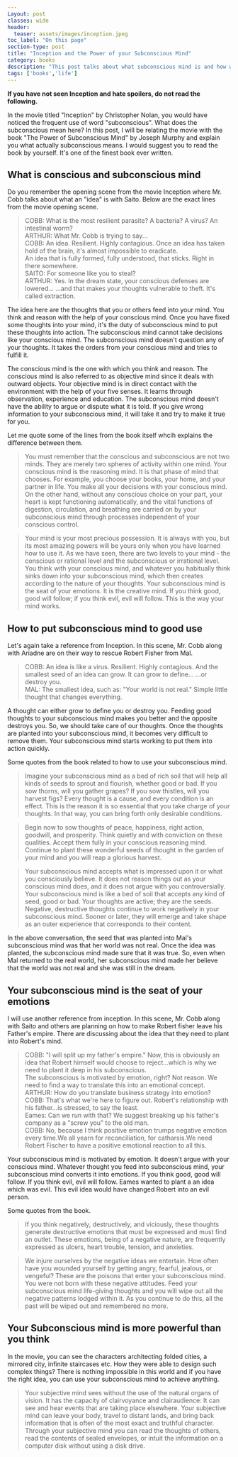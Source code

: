 ```yaml
---
Layout: post
classes: wide
header:
  teaser: assets/images/inception.jpeg
toc_label: "On this page"
section-type: post
title: "Inception and the Power of your Subconscious Mind"
category: books
description: "This post talks about what subconscious mind is and how we can use it in constructive way. I try to connect the movie inception with a book by Joseph Murphy to explain it"
tags: ['books','life']
---
```

**If you have not seen Inception and hate spoilers, do not read the following.**

In the movie titled "Inception" by Christopher Nolan, you would have noticed the frequent use of word "subconscious". What does the subconscious mean here?
In this post, I will be relating the movie with the book "The Power of Subconscious Mind" by Joseph Murphy and explain you what actually subconscious means. I would suggest you to read the book by yourself. It's one of
the finest book ever written.

## What is conscious and subconscious mind

Do you remember the opening scene from the movie Inception where Mr. Cobb talks about what an "idea" is with Saito. Below are the exact lines from the movie
opening scene.

> COBB: What is the most resilient parasite? A bacteria? A virus? An intestinal worm?  
ARTHUR: What Mr. Cobb is trying to say...  
COBB: An idea. Resilient. Highly contagious. Once an idea has taken hold of the brain, it's almost impossible to eradicate.  
An idea that is fully formed, fully understood, that sticks. Right in there somewhere.  
SAITO: For someone like you to steal?  
ARTHUR: Yes. In the dream state, your conscious defenses are lowered... ...and that makes your thoughts vulnerable to theft. It's called extraction.  

The idea here are the thoughts that you or others feed into your mind. You think and reason with the help of your conscious mind. Once you have
fixed some thoughts into your mind, it's the duty of subconscious mind to put these thoughts into action. The subconscious mind cannot take decisions like your 
conscious mind. The subconscious mind doesn't question any of your thoughts. It takes the orders from your conscious mind and tries to fulfill it.

The conscious mind is the one with which you think and reason.  The conscious mind is also referred to as objective mind since it deals with
outward objects. Your objective mind is in direct contact with the environment with the help of your five senses. It learns through observation, experience and
education.
The subconscious mind doesn't have the ability to argue or dispute what it is told. If you give wrong information to your subconscious mind, it will take it and try to make it true for you.

Let me quote some of the lines from the book itself whcih explains the difference between them.

> You must remember that the conscious and subconscious are not two minds. They are merely two spheres of activity within one mind. Your conscious mind is the reasoning mind. It is that phase of mind that chooses. For example, you choose your books, your home, and your partner in life. You make all your decisions with your conscious mind. On the other hand, without any conscious choice on your part, your heart is kept functioning automatically, and the vital functions of digestion, circulation, and breathing are carried on by your subconscious mind through processes independent of your conscious control. 

> Your mind is your most precious possession. It is always with you, but its most amazing powers will be yours only when you have learned how to use it. As we have seen, there are two levels to your mind - the conscious or rational level and the subconscious or irrational level. You think with your conscious mind, and whatever you habitually think sinks down into your subconscious mind, which then creates according to the nature of your thoughts. Your subconscious mind is the seat of your emotions. It is the creative mind. If you think good, good will follow; if you think evil, evil will follow. This is the way your mind works.


## How to put subconscious mind to good use

Let's again take a reference from Inception. In this scene, Mr. Cobb along with Ariadne are on their way to rescue Robert Fisher from Mal.

> COBB: An idea is like a virus. Resilient. Highly contagious. And the smallest seed of an idea can grow. It can grow to define... ...or destroy you.    
MAL: The smallest idea, such as: "Your world is not real." Simple little thought that changes everything. 

A thought can either grow to define you or destroy you. Feeding good thoughts to your subconscious mind makes you better and the opposite destroys you.
So, we should take care of our thoughts. Once the thoughts are planted into your subconscious mind, it becomes very difficult to remove them. Your subconscious mind
starts working to put them into action quickly. 

Some quotes from the book related to how to use your subconscious mind.

> Imagine your subconscious mind as a bed of rich soil that will help all kinds of seeds to sprout and flourish, whether good or bad. If you sow thorns, will you gather grapes? If you sow thistles, will you harvest figs? Every thought is a cause, and every condition is an effect. This is the reason it is so essential that you take charge of your thoughts. In that way, you can bring forth only desirable conditions.

> Begin now to sow thoughts of peace, happiness, right action, goodwill, and prosperity. Think quietly and with conviction on these qualities. Accept them fully in your conscious reasoning mind. Continue to plant these wonderful seeds of thought in the garden of your mind and you will reap a glorious harvest.

> Your subconscious mind accepts what is impressed upon it or what you consciously believe. It does not reason things out as your conscious mind does, and it does not argue with you controversially. Your subconscious mind is like a bed of soil that accepts any kind of seed, good or bad. Your thoughts are active; they are the seeds. Negative, destructive thoughts continue to work negatively in your subconscious mind. Sooner or later, they will emerge and take shape as an outer experience that corresponds to their content.

In the above conversation, the seed that was planted into Mal's subconscious mind was that her world was not real. Once the idea was planted, the subconscious mind
made sure that it was true. So, even when Mal returned to the real world, her subconscious mind made her believe that the world was not real and she was still in the dream.

## Your subconscious mind is the seat of your emotions

I will use another reference from inception. In this scene, Mr. Cobb along with Saito and others are planning on how to make Robert fisher leave his Father's empire. There are discussing
about the idea that they need to plant into Robert's mind.

> COBB: "I will split up my father's empire." Now, this is obviously an idea that Robert himself would choose to reject...which is why we need to plant it deep in his subconscious.  
The subconscious is motivated by emotion, right? Not reason. We need to find a way to translate this into an emotional concept.  
ARTHUR: How do you translate business strategy into emotion?  
COBB: That's what we're here to figure out. Robert's relationship with his father...is stressed, to say the least.  
Eames: Can we run with that? We suggest breaking up his father's company as a "screw you" to the old man.  
COBB: No, because I think positive emotion trumps negative emotion every time.We all yearn for reconciliation, for catharsis.We need Robert Fischer to have a positive emotional reaction to all this.

Your subconscious mind is motivated by emotion. It doesn't argue with your conscious mind. Whatever thought you feed into subconscious mind, your subconscious mind converts it into emotions.
If you think good, good will follow. If you think evil, evil will follow. Eames wanted to plant a an idea which was evil. This evil idea would have changed Robert into an evil person. 

Some quotes from the book.

> If you think negatively, destructively, and viciously, these thoughts generate destructive emotions that must be expressed and must find an outlet. These emotions, being of a negative nature, are frequently expressed as ulcers, heart trouble, tension, and anxieties.

> We injure ourselves by the negative ideas we entertain. How often have you wounded yourself by getting angry, fearful, jealous, or vengeful? These are the poisons that enter your subconscious mind. You were not born with these negative attitudes. Feed your subconscious mind life-giving thoughts and you will wipe out all the negative patterns lodged within it. As you continue to do this, all the past will be wiped out and remembered no more.

## Your Subconscious mind is more powerful than you think

In the movie, you can see the characters architecting folded cities, a mirrored city, infinite staircases etc. How they were able to design
such complex things? There is nothing impossible in this world and if you have the right idea, you can use your subconscious mind to achieve anything.

> Your subjective mind sees without the use of the natural organs of vision. It has the capacity of clairvoyance and clairaudience: It can see and hear events that are taking place elsewhere. Your subjective mind can leave your body, travel to distant lands, and bring back information that is often of the most exact and truthful character. Through your subjective mind you can read the thoughts of others, read the contents of sealed envelopes, or intuit the information on a computer disk without using a disk drive.


